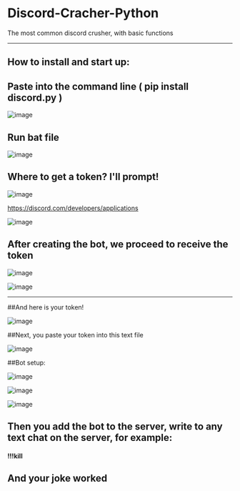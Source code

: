 # Discord-Cracher-Python

The most common discord crusher, with basic functions
_____

## How to install and start up:

## Paste into the command line ( pip install discord.py )


![image](https://user-images.githubusercontent.com/69690887/176690106-a3ec703b-2aa5-4e50-b9b0-d75fe528604f.png)


## Run bat file

![image](https://user-images.githubusercontent.com/69690887/176689847-cb035873-c28c-4cb1-ab36-51d85ec5027c.png)


## Where to get a token? I'll prompt!

![image](https://user-images.githubusercontent.com/69690887/176691667-5bdfcd49-489c-46c0-b181-6fb5c2ff5cf8.png)

https://discord.com/developers/applications

![image](https://user-images.githubusercontent.com/69690887/176691990-1e637561-ffeb-43f3-aa26-c8627afe8c13.png)



## After creating the bot, we proceed to receive the token

![image](https://user-images.githubusercontent.com/69690887/176692106-e6cc6c5e-4b3f-4f71-a263-e0d38fb21477.png)


![image](https://user-images.githubusercontent.com/69690887/176693180-f2fccd7b-a238-4190-99dd-ab9a4677cd0a.png)


_____

##And here is your token!

![image](https://user-images.githubusercontent.com/69690887/176693544-635e68f0-d078-4a73-b669-f3042c05ffe1.png)

##Next, you paste your token into this text file

![image](https://user-images.githubusercontent.com/69690887/176693984-efbec881-1e2e-467f-bcc9-1b3eb0516821.png)

##Bot setup:

![image](https://user-images.githubusercontent.com/69690887/176694888-7c66a41d-2c15-476d-896f-ad505d94a200.png)

![image](https://user-images.githubusercontent.com/69690887/176695283-3fa9600e-3f78-4177-a9bd-f8f3035e9368.png)

![image](https://user-images.githubusercontent.com/69690887/176695441-d9c65506-7dc0-4fc8-b236-271da6991d2e.png)

## Then you add the bot to the server, write to any text chat on the server, for example:
#### !!!kill
## And your joke worked

